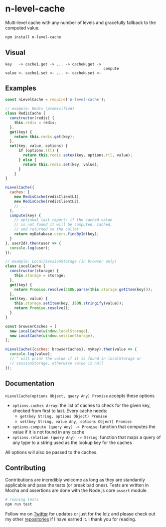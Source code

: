 # n-level-cache
Multi-level cache with any number of levels and gracefully fallback to the computed value.

```sh
npm install n-level-cache
```

## Visual

```
key   -> cache1.get -> ... -> cacheN.get ->
                                            compute
value <- cache1.set <- ... <- cacheN.set <-
```

## Examples

```js
const nLevelCache = require('n-level-cache');

// example: Redis (promisified)
class RedisCache {
  constructor(redis) {
    this.redis = redis;
  },
  get(key) {
    return this.redis.get(key);
  },
  set(key, value, options) {
      if (options.ttl) {
        return this.redis.setex(key, options.ttl, value);
      } else {
        return this.redis.set(key, value);
      }
    }
}

nLevelCache({
  caches: [
    new RedisCache(redisClientL1),
    new RedisCache(redisClientL2),
    // ...
  ],
  compute(key) {
    // optional last report: if the cached value
    // is not found it will be computed, cached,
    // and returned to the caller
    return myDatabase.users.findById(key);
  }
}, userId).then(user => {
  console.log(user);
});
```

```js
// example: Local/SessionStorage (in browser only)
class LocalCache {
  constructor(storage) {
    this.storage = storage;
  },
  get(key) {
    return Promise.resolve(JSON.parse(this.storage.getItem(key)));
  },
  set(key, value) {
    this.storage.setItem(key, JSON.stringify(value));
    return Promise.resolve();
  }
}

const browserCaches = [
  new LocalCache(window.localStorage),
  new LocalCache(window.sessionStorage),
];

nLevelCache({caches: browserCaches}, myKey).then(value => {
  console.log(value);
  // ^ will print the value if it is found in localStorage or
  // sessionStorage, otherwise value is null
});
```

## Documentation

`nLevelCache(options Object, query Any) Promise` accepts these options
- `options.caches Array`: the list of caches to check for the given key, checked from first to last. Every cache needs:        
  - `get(key String, options Object) Promise`
  - `set(key String, value Any, options Object) Promise`
- `options.compute (query Any) -> Promise`: function that computes the value if it is not found in any cache
- `options.relation (query Any) -> String`: function that maps a query of any type to a string used as the lookup key for the caches

All options will also be passed to the caches.

## Contributing

Contributions are incredibly welcome as long as they are standardly applicable and pass the tests (or break bad ones). Tests are written in Mocha and assertions are done with the Node.js core `assert` module.

```sh
# running tests
npm run test
```

Follow me on [Twitter](https://twitter.com/compooter) for updates or just for the lolz and please check out my other [repositories](https://github.com/andrejewski) if I have earned it. I thank you for reading.
